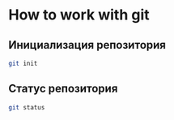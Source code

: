 # How to work with git

## Инициализация репозитория

```sh
git init
```

## Статус репозитория
```sh
git status
```

